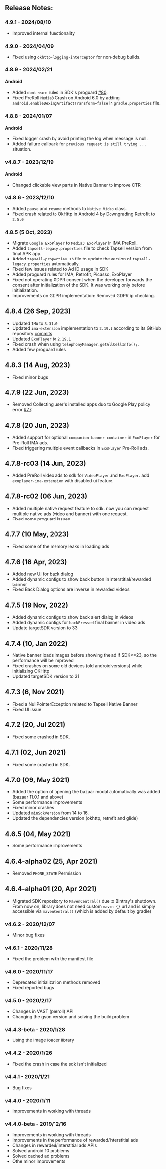 ## Release Notes:

### 4.9.1 - 2024/08/10
- Improved internal functionality

### 4.9.0 - 2024/04/09
- Fixed using `okhttp-logging-interceptor` for non-debug builds.

### 4.8.9 - 2024/02/21
#### Android
- Added `dont warn` rules in SDK's proguard [#80](https://github.com/tapsellorg/TapsellPlusSDK-AndroidSample/issues/80).
- Fixed PreRoll `Media3` Crash on Android 6.0 by adding `android.enableDexingArtifactTransform=false` in `gradle.properties` file.


### 4.8.8 - 2024/01/07
#### Android
- Fixed logger crash by avoid printing the log when message is null.
- Added failure callback for `previous request is still trying ...` situation.

### v4.8.7 - 2023/12/19
#### Android
* Changed clickable view parts in Native Banner to improve CTR

### v4.8.6 - 2023/12/10
* Added `pause` and `resume` methods to `Native Video` class.
* Fixed crash related to OkHttp in Android 4 by Downgrading Retrofit to `2.5.0`

### 4.8.5 (5 Oct, 2023)
* Migrate `Google ExoPlayer` to `Media3 ExoPlayer` in IMA PreRoll.
* Added `tapsell-legacy.properties` file to check Tapsell version from final APK app.
* Added `tapsell-properties.sh` file to update the version of `tapsell-legacy.properties`
  automatically.
* Fixed few issues related to Ad ID usage in SDK
* Added proguard rules for IMA, Retrofit, Picasso, ExoPlayer
* Fixed not operating GDPR consent when the developer forwards the consent after initialization of the SDK. It was working only before initialization. 
* Improvements on GDPR implementation: Removed GDPR ip checking.

## 4.8.4 (26 Sep, 2023)
* Updated `IMA` to `3.31.0`
* Updated `ima-extension` implementation to `2.19.1` according to its GitHub repository [commits](https://github.com/google/ExoPlayer/commit/b8e1a0b4755efd42a0d45fb0e90a6b3304e9544b)
* Updated `ExoPlayer` to `2.19.1`
* Fixed crash when using `telephonyManager.getAllCellInfo();`.
* Added few proguard rules

## 4.8.3 (14 Aug, 2023)
* Fixed minor bugs

## 4.7.9 (22 Jun, 2023)
* Removed Collecting user's installed apps duo to Google Play policy error [#77](https://github.com/tapsellorg/TapsellPlusSDK-AndroidSample/issues/77).

## 4.7.8 (20 Jun, 2023)
* Added support for optional `companion banner container` in `ExoPlayer` for Pre-Roll IMA ads.
* Fixed triggering multiple event callbacks in `ExoPlayer` Pre-Roll ads.

## 4.7.8-rc03 (14 Jun, 2023)
* Added PreRoll video ads to sdk for `VideoPlayer` and `ExoPlayer`. add `exoplayer-ima-extension` with disabled ui feature.

## 4.7.8-rc02 (06 Jun, 2023)
* Added multiple native request feature to sdk. now you can request multiple native ads (video and banner) with one request.
* Fixed some proguard issues

## 4.7.7 (10 May, 2023)
* Fixed some of the memory leaks in loading ads

## 4.7.6 (16 Apr, 2023)
* Added new UI for back dialog
* Added dynamic configs to show back button in interstitial/rewarded banner
* Fixed Back Dialog options are inverse in rewarded videos

## 4.7.5 (19 Nov, 2022)
* Added dynamic configs to show back alert dialog in videos
* Added dynamic configs for `backPressed` final banner in video ads
* Update targetSDK version to 33

## 4.7.4 (10, Jan 2022)
* Native banner loads images before showing the ad if SDK<=23, so the performance will be improved 
* Fixed crashes on some old devices (old android versions) while initializing OKHttp
* Updated targetSDK version to 31

## 4.7.3 (6, Nov 2021)
* Fixed a NullPointerException related to Tapsell Native Banner
* Fixed UI issue

## 4.7.2 (20, Jul 2021)

* Fixed some crashed in SDK.

## 4.7.1 (02, Jun 2021)

* Fixed some crashed in SDK.

## 4.7.0 (09, May 2021)

* Added the option of opening the bazaar modal automatically was added (bazaar 11.0.1 and above)
* Some performance improvements
* Fixed minor crashes 
* Updated `minSdkVersion` from 14 to 16.
* Updated the dependencies version (okhttp, retrofit and glide)

## 4.6.5 (04, May 2021)
* Some performance improvements

## 4.6.4-alpha02 (25, Apr 2021)
* Removed `PHONE_STATE` Permission

## 4.6.4-alpha01 (20, Apr 2021)
* Migrated SDK repository to `MavenCentral()` due to Bintray's shutdown.
  From now on, library does not need custom `maven {}` url and is simply accessible via `mavenCentral()` (which is added by default by gradle)  

### v4.6.2 - 2020/12/07
* Minor bug fixes

### v4.6.1 - 2020/11/28
* Fixed the problem with the manifest file

### v4.6.0 - 2020/11/17
* Deprecated initialization methods removed
* Fixed reported bugs

### v4.5.0 - 2020/2/17
* Changes in VAST (preroll) API
* Changing the gson version and solving the build problem

### v4.4.3-beta - 2020/1/28
* Using the image loader library

### v4.4.2 - 2020/1/26
* Fixed the crash in case the sdk isn't initialized

### v4.4.1 - 2020/1/21
* Bug fixes

### v4.4.0 - 2020/1/11
* Improvements in working with threads

### v4.4.0-beta - 2019/12/16
* Improvements in working with threads
* Improvements in the performance of rewarded/interstitial ads
* Changes in rewarded/interstitial ads APIs
* Solved android 10 problems
* Solved cached ad problems
* Othe minor improvements
